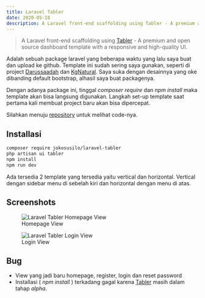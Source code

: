 ```yaml
---
title: Laravel Tabler
date: 2020-05-18
description: A Laravel front-end scaffolding using Tabler - A premium and open source dashboard template with a responsive and high-quality UI.
---
```


> A Laravel front-end scaffolding using [Tabler](https://github.com/tabler/tabler) - A premium and open source dashboard template with a responsive and high-quality UI.

Adalah sebuah package laravel yang beberapa waktu yang lalu saya buat dan upload ke github.
Template ini sudah sering saya gunakan, seperti di project [Darussaadah](https://ernadwisusanti.com/darussaadah) dan [KgNatural](https://kgnatural.com). Saya suka dengan desainnya yang oke dibanding default bootstrap, alhasil saya buat packagenya.

Dengan adanya package ini, tinggal *composer require* dan *npm install* maka template akan bisa langsung digunakan.
Langkah set-up template saat pertama kali membuat project baru akan bisa dipercepat.

Silahkan menuju [repository](https://github.com/jokosusilo/laravel-tabler) untuk melihat code-nya.

## Installasi
```bash
composer require jokosusilo/laravel-tabler
php artisan ui tabler
npm install
npm run dev
```
Ada tersedia 2 template yang tersedia yaitu vertical dan horizontal. Vertical dengan sidebar menu di sebelah kiri dan horizontal dengan menu di atas.

## Screenshots
<figure>
    <img src="https://raw.githubusercontent.com/jokosusilo/laravel-tabler/master/screenshots/homepage.png" alt="Laravel Tabler Homepage View">
    <figcaption class="-mt-4">Homepage View</figcaption>
</figure>

<figure>
    <img src="https://raw.githubusercontent.com/jokosusilo/laravel-tabler/master/screenshots/login.png" alt="Laravel Tabler Login View">
    <figcaption class="-mt-4">Login View</figcaption>
</figure>

## Bug
- View yang jadi baru homepage, register, login dan reset password
- Installasi ( *npm install* ) terkadang gagal karena [Tabler](https://github.com/tabler/tabler) masih dalam tahap *alpha*.

